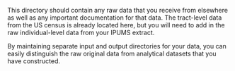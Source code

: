 This directory should contain any raw data that you receive from elsewhere as well as any important documentation for that data. The tract-level data from the US census is already located here, but you will need to add in the raw individual-level data from your IPUMS extract.

By maintaining separate input and output directories for your data, you can easily distinguish the raw original data from analytical datasets that you have constructed.
